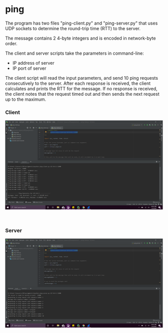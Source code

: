 # ping

The program has two files "ping-client.py" and "ping-server.py" that uses UDP sockets to determine
the round-trip time (RTT) to the server.

The message contains 2 4-byte integers and is encoded in network-byte order.

The client and server scripts take the parameters in command-line: 

- IP address of server
- IP port of server

The client script will read the input parameters, and send 10 ping requests
consecutively to the server. After each response is received, the client calculates
and prints the RTT for the message. If no response is received, the client notes that 
the request timed out and then sends the next request up to the maximum.

### Client
![client](shot_client.png)

<br>

### Server
![server](shot_server.png)